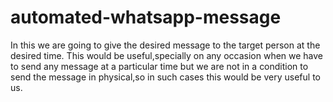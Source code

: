 # automated-whatsapp-message

In this we are going to give the desired message to the target person at the desired time. This would be useful,specially on any occasion when we have to send any message at a particular time but we are not in a condition to send the message in physical,so in such cases this would be very useful to us. 
